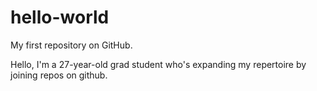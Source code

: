# hello-world
My first repository on GitHub.

Hello, I'm a 27-year-old grad student who's expanding my repertoire by joining repos on github.

